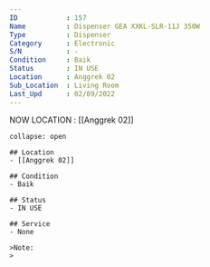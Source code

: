 ```yaml
---
ID            : 157
Name          : Dispenser GEA XXKL-SLR-11J 350W
Type          : Dispenser
Category      : Electronic
S/N           : -
Condition     : Baik
Status        : IN USE
Location      : Anggrek 02
Sub_Location  : Living Room
Last_Upd      : 02/09/2022
---
```



NOW LOCATION : [[Anggrek 02]]

```ad-History
collapse: open

## Location
- [[Anggrek 02]]

## Condition
- Baik

## Status
- IN USE

## Service
- None

>Note:
>


```
